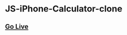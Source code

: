 # JS-iPhone-Calculator-clone

## [Go Live](https://js-iphone-calculator-clone-aouattqba-hazems-projects-02629cfb.vercel.app/)
